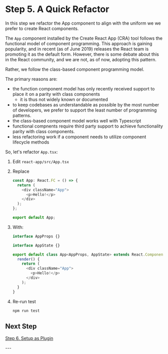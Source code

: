 # Step 5. A Quick Refactor

In this step we refactor the App component to align with the uniform we we prefer to create React components.

The `App` component installed by the Create React App (CRA) tool follows the functional model of component programming. This approach is gaining popularity, and in recent (as of June 2019) releases the React team is promoting it as the default form. However, there is some debate about this in the React community, and we are not, as of now, adopting this pattern.

Rather, we follow the class-based component programming model.

The primary reasons are:

- the function component model has only recently received support to place it on a parity with class components
  - it is thus not widely known or documented
- to keep codebases as understandable as possible by the most number of developers, we prefer to support the least number of programming patterns.
- the class-based component model works well with Typescript
- functional compnents require third party support to achieve functionality parity with class components.
- less refactoring work if a component needs to utilize component lifecycle methods

So, let's refactor `App.tsx`:

1. Edit `react-app/src/App.tsx`

2. Replace

   ```typescript
   const App: React.FC = () => {
     return (
       <div className="App">
         <p>Hello!</p>
       </div>
     );
   };

   export default App;
   ```

3. With:

   ```typescript
   interface AppProps {}

   interface AppState {}

   export default class App<AppProps, AppState> extends React.Component {
     render() {
       return (
         <div className="App">
           <p>Hello!</p>
         </div>
       );
     }
   }
   ```

4. Re-run test

   ```bash
   npm run test
   ```

## Next Step

[Step 6. Setup as Plugin](./6-setup-as-plugin)

\---
